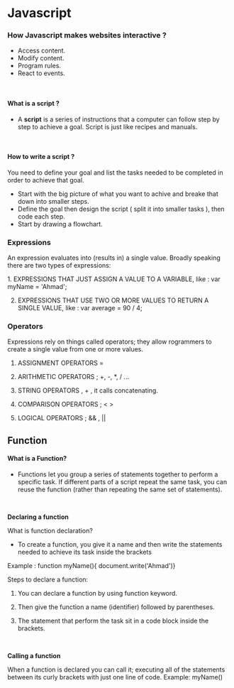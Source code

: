 # **Javascript**

### How **Javascript** makes websites interactive ?
- Access content.
- Modify content.
- Program rules.
- React to events.

<br>

#### What is a **script** ?
- A **script** is a series of instructions that a computer can follow step by step to achieve a goal. Script is just like recipes and manuals.

<br>


#### How to write a **script** ?
<p>You need to define your goal and list the tasks needed to be completed in order to achieve that goal.</p>

- Start with the big picture of what you want to achive and breake that down into smaller steps.
- Define the goal then design the script ( split it into smaller tasks ), then code each step.
- Start by drawing a flowchart.


### **Expressions**
<p>An expression evaluates into (results in) a single value. Broadly speaking there are two types of expressions: </p>
1. EXPRESSIONS THAT JUST ASSIGN A VALUE TO A VARIABLE, like : var myName = 'Ahmad'; 

2. EXPRESSIONS THAT USE TWO OR MORE VALUES TO RETURN A SINGLE VALUE, like : var average = 90 / 4; 

### Operators 
Expressions rely on things called operators; they allow  rogrammers to create a single value from one or more values.

1. ASSIGNMENT OPERATORS  =

2. ARITHMETIC OPERATORS ; +, -, *, / ...

3. STRING OPERATORS , + , it calls concatenating.

4. COMPARISON OPERATORS ; < >

5. LOGICAL OPERATORS ; && , || 


## **Function**

#### What is a Function?
- Functions let you group a series of statements together to perform a specific task. If different parts of a script repeat the same task, you can reuse the function (rather than repeating the same set of statements). 

<br>

**Declaring a function**

What is function declaration?

* To create a function, you give it a name and then write the statements needed to achieve its task inside the brackets

Example : function myName(){ document.write('Ahmad')}

Steps to declare a function:

1. You can declare a function by using function keyword.

2. Then give the function a name (identifier) followed by parentheses.

3. The statement that perform the task sit in a code block inside the brackets.

<br>

**Calling a function**

When a function is declared you can call it; executing all of the statements between its curly brackets with just one line of code.
Example: myName()

